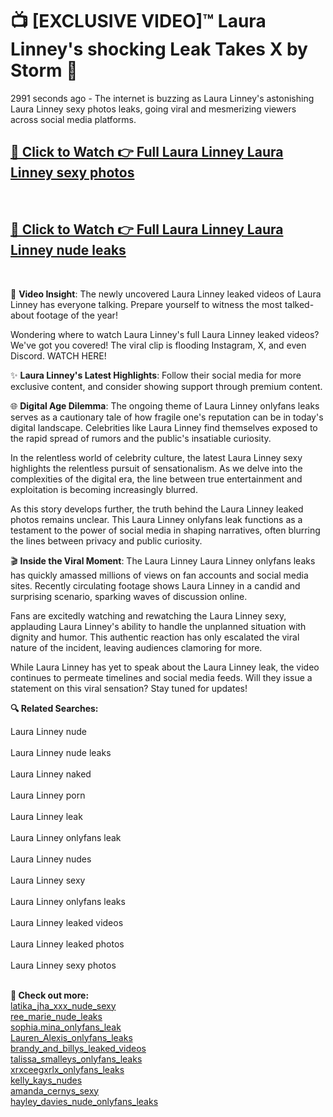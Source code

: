 # 📺 [EXCLUSIVE VIDEO]™ Laura Linney's shocking Leak Takes X by Storm 🚀

2991 seconds ago - The internet is buzzing as Laura Linney's astonishing Laura Linney sexy photos leaks, going viral and mesmerizing viewers across social media platforms.

<h2><a href="github-6l9.pages.dev/link1">🔗 Click to Watch 👉 Full Laura Linney Laura Linney sexy photos</a></h2><br>
<h2><a href="github-6l9.pages.dev/link2">🔗 Click to Watch 👉 Full Laura Linney Laura Linney nude leaks</a></h2><br>

🎥 **Video Insight**: The newly uncovered Laura Linney leaked videos of Laura Linney has everyone talking. Prepare yourself to witness the most talked-about footage of the year!

Wondering where to watch Laura Linney's full Laura Linney leaked videos? We've got you covered! The viral clip is flooding Instagram, X, and even Discord. WATCH HERE!

✨ **Laura Linney's Latest Highlights**: Follow their social media for more exclusive content, and consider showing support through premium content.

🌐 **Digital Age Dilemma**: The ongoing theme of Laura Linney onlyfans leaks serves as a cautionary tale of how fragile one's reputation can be in today's digital landscape. Celebrities like Laura Linney find themselves exposed to the rapid spread of rumors and the public's insatiable curiosity.

In the relentless world of celebrity culture, the latest Laura Linney sexy highlights the relentless pursuit of sensationalism. As we delve into the complexities of the digital era, the line between true entertainment and exploitation is becoming increasingly blurred.

As this story develops further, the truth behind the Laura Linney leaked photos remains unclear. This Laura Linney onlyfans leak functions as a testament to the power of social media in shaping narratives, often blurring the lines between privacy and public curiosity.

🎬 **Inside the Viral Moment**: The Laura Linney Laura Linney onlyfans leaks has quickly amassed millions of views on fan accounts and social media sites. Recently circulating footage shows Laura Linney in a candid and surprising scenario, sparking waves of discussion online.

Fans are excitedly watching and rewatching the Laura Linney sexy, applauding Laura Linney's ability to handle the unplanned situation with dignity and humor. This authentic reaction has only escalated the viral nature of the incident, leaving audiences clamoring for more.

While Laura Linney has yet to speak about the Laura Linney leak, the video continues to permeate timelines and social media feeds. Will they issue a statement on this viral sensation? Stay tuned for updates!

<strong>🔍 Related Searches:</strong>

Laura Linney nude
<br><br>
Laura Linney nude leaks
<br><br>
Laura Linney naked
<br><br>
Laura Linney porn
<br><br>
Laura Linney leak
<br><br>
Laura Linney onlyfans leak
<br><br>
Laura Linney nudes
<br><br>
Laura Linney sexy
<br><br>
Laura Linney onlyfans leaks
<br><br>
Laura Linney leaked videos
<br><br>
Laura Linney leaked photos
<br><br>
Laura Linney sexy photos
<br><br>



<strong>🔗 Check out more:</strong><br>
<a href="./WATCH_NOW_latika_jha_xxx_nude_Exclusive_Leak_latika_jha_xxx_nude_sexy_ON_X.md">latika_jha_xxx_nude_sexy</a><br>
<a href="./Leaked_ree_marie_Video_ree_marie_nude_leaks_Uncovered_ON_X.md">ree_marie_nude_leaks</a><br>
<a href="./WATCH_NOW_sophiamina_Exclusive_Leak_sophiamina_onlyfans_leak_ON_X.md">sophia.mina_onlyfans_leak</a><br>
<a href="./Viral_Lauren_Alexis_Lauren_Alexis_onlyfans_leaks_FULL_CLIP_ON_X.md">Lauren_Alexis_onlyfans_leaks</a><br>
<a href="./FULL_VIDEO_brandy_and_billys_Viral_Leaked_Originals_ON_Social_Media_brandy_and_billys_leaked_videos.md">brandy_and_billys_leaked_videos</a><br>
<a href="./Leaked_talissa_smalleys_Video_talissa_smalleys_onlyfans_leaks_Uncovered_ON_X.md">talissa_smalleys_onlyfans_leaks</a><br>
<a href="./Leaked_xrxceegxrlx_Video_xrxceegxrlx_onlyfans_leaks_Uncovered_ON_X.md">xrxceegxrlx_onlyfans_leaks</a><br>
<a href="./Leaked_kelly_kays_Video_kelly_kays_nudes_Uncovered_ON_X.md">kelly_kays_nudes</a><br>
<a href="./Viral_amanda_cernys_amanda_cernys_sexy_FULL_CLIP_ON_X.md">amanda_cernys_sexy</a><br>
<a href="./Viral_hayley_davies_nude_hayley_davies_nude_onlyfans_leaks_FULL_CLIP_ON_X.md">hayley_davies_nude_onlyfans_leaks</a><br>
